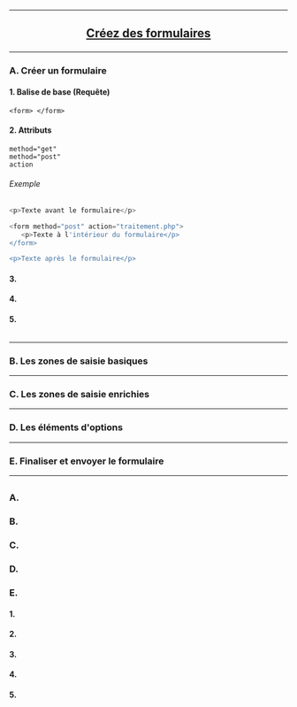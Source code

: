 ---------------------------------------------------------------------------------------------------------------------------------------------------------------
## <p align='center'> [Créez des formulaires](https://openclassrooms.com/fr/courses/1603881-apprenez-a-creer-votre-site-web-avec-html5-et-css3/1607171-creez-des-formulaires)</p>

---------------------------------------------------------------------------------------------------------------------------------------------------------------
### A. Créer un formulaire

#### 1. Balise de base (Requête)
```
<form> </form>
```
#### 2. Attributs
```
method="get"
method="post"
action
```
###### Exemple
```php
<p>Texte avant le formulaire</p>

<form method="post" action="traitement.php">
   <p>Texte à l'intérieur du formulaire</p>
</form>

<p>Texte après le formulaire</p>
```


#### 3.
#### 4.
#### 5.

```
```





---------------------------------------------------------------------------------------------------------------------------------------------------------------
### B. Les zones de saisie basiques
---------------------------------------------------------------------------------------------------------------------------------------------------------------
### C. Les zones de saisie enrichies
---------------------------------------------------------------------------------------------------------------------------------------------------------------
### D. Les éléments d'options
---------------------------------------------------------------------------------------------------------------------------------------------------------------
### E. Finaliser et envoyer le formulaire
---------------------------------------------------------------------------------------------------------------------------------------------------------------
## <p align='center'> []()</p>

### A.
### B.
### C.
### D.
### E.


#### 1.
#### 2.
#### 3.
#### 4.
#### 5.

```
```
